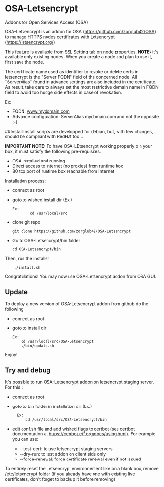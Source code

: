 # OSA-Letsencrypt
Addons for Open Services Access (OSA)

OSA-Letsencrypt is an addon for OSA (https://github.com/zorglub42/OSA) to manage HTTPS nodes certificates with Letsencrypt (https://letsencrypt.org/) 

This feature is available from SSL Setting tab on node properties. **NOTE:** it's available only existing nodes. When you create a node and plan to use it, first save the node.


The certificate name used as identifier to revoke or delete certs in letsencrypt is the "Server FQDN" field of the concerned node.
All "ServerAlias" found in advance settings are also included in the certificate.
As result, take care to always set the most restrictive domain name in FQDN field to avoid too hudge side effects in case of revokation.

Ex:
 - FQDN: www.mydomain.com
 - Advance configuration: ServerAlias mydomain.com
and not the opposite ;-)

##Install
Install scripts are developped for debian, but, with few changes, should be compliant with RedHat too...


**IMPORTANT NOTE:** To have OSA-LEtsencrypt working properly o n your box, it must satisfy the following pre-requisites.
  - OSA Installed and running
  - Direct access to internet (no proxies) from runtime box
  - 80 tcp port of runtime box reachable from Internet


Installation process:
  - connect as root
  - goto to wished install dir (Ex.) 

		Ex:
	    		cd /usr/local/src

  - clone git repo

		git clone https://github.com/zorglub42/OSA-Letsencrypt
  - Go to OSA-Letsencrypt/bin folder
  
		cd OSA-Letsencrypt/bin

Then, run the installer  

		./install.sh
		
Congratulations! 
You may now use OSA-Letsencrypt addon from OSA GUI.

## Update
To deploy a new version of OSA-Letsencrypt addon from github do the following
  - connect as root
  - goto to install dir 
	
		Ex:
			cd /usr/local/src/OSA-Letsencrypt
			./bin/update.sh

Enjoy!

## Try and debug
It's possible to run OSA-Letsencrypt addon on letsencrypt staging server.
For this :
- connect as root
- goto to bin folder in installation dir (Ex.)
	
		Ex:
			cd /usr/local/src/OSA-Letsencrypt/bin
			
- edit conf.sh file and add wished flags to certbot (see certbot documentation at https://certbot.eff.org/docs/using.html).
For example you can use:

	- --test-cert: to use letsencrypt staging servers
	- --dry-run: to test addon on client side only
	- --force-renewal: force certificate renewal even if not issued
	
			
To entirely reset the Letsencrypt environnement like on a blank box, remove /etc/letsencrypt folder (if you already have one with existing live certificates, don't forget to backup it before removing)
